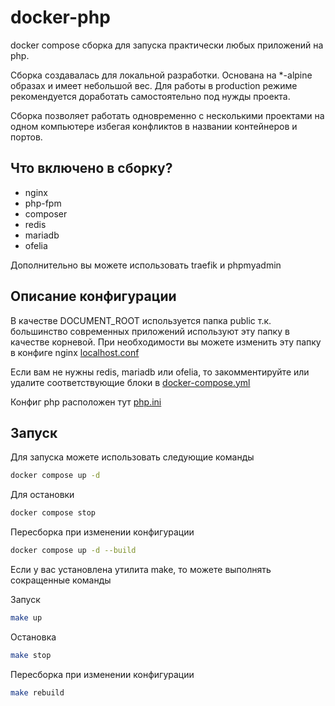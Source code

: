 # docker-php

docker compose сборка для запуска практически любых приложений на php.

Сборка создавалась для локальной разработки. Основана на *-alpine образах и имеет небольшой вес.
Для работы в production режиме рекомендуется доработать самостоятельно под нужды проекта.

Сборка позволяет работать одновременно с несколькими проектами на одном компьютере избегая конфликтов в названии контейнеров и портов.

## Что включено в сборку?

- nginx
- php-fpm
- composer
- redis
- mariadb
- ofelia

Дополнительно вы можете использовать traefik и phpmyadmin

## Описание конфигурации

В качестве DOCUMENT_ROOT используется папка public т.к. большинство современных приложений используют эту папку в качестве корневой.
При необходимости вы можете изменить эту папку в конфиге nginx [localhost.conf](.docker%2Fnginx%2Fvhost%2Flocalhost.conf)

Если вам не нужны redis, mariadb или ofelia, то закомментируйте или удалите соответствующие блоки в [docker-compose.yml](docker-compose.yml)

Конфиг php расположен тут [php.ini](.docker%2Fphp-fpm%2Fphp.ini)

## Запуск

Для запуска можете использовать следующие команды

```bash
docker compose up -d
```

Для остановки

```bash
docker compose stop
```

Пересборка при изменении конфигурации

```bash
docker compose up -d --build
```

Если у вас установлена утилита make, то можете выполнять сокращенные команды

Запуск

```bash
make up
```

Остановка

```bash
make stop
```

Пересборка при изменении конфигурации

```bash
make rebuild
```
